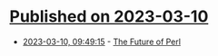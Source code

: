 # [Published on 2023-03-10](index.md)

* [2023-03-10, 09:49:15](https://lobste.rs/s/dq6ysc/future_perl) - [The Future of Perl](https://ovid.github.io/articles/the-future-of-perl.html)

